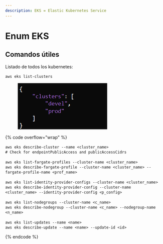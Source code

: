```yaml
---
description: EKS = Elastic Kubernetes Service
---
```


# Enum EKS

## Comandos útiles

Listado de todos los kubernetes:

```
aws eks list-clusters
```

<figure><img src="../../.gitbook/assets/image.png" alt=""><figcaption></figcaption></figure>

{% code overflow="wrap" %}
```
aws eks describe-cluster --name <cluster_name>
# Check for endpointPublicAccess and publicAccessCidrs

aws eks list-fargate-profiles --cluster-name <cluster_name>
aws eks describe-fargate-profile --cluster-name <cluster_name> --fargate-profile-name <prof_name>

aws eks list-identity-provider-configs --cluster-name <cluster_name>
aws eks describe-identity-provider-config --cluster-name <cluster_name> --identity-provider-config <p_config>

aws eks list-nodegroups --cluster-name <c_name>
aws eks describe-nodegroup --cluster-name <c_name> --nodegroup-name <n_name>

aws eks list-updates --name <name>
aws eks describe-update --name <name> --update-id <id>
```
{% endcode %}





